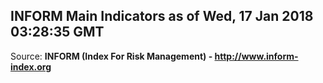 ## INFORM Main Indicators as of Wed, 17 Jan 2018 03:28:35 GMT

Source: **INFORM (Index For Risk Management) - http://www.inform-index.org**